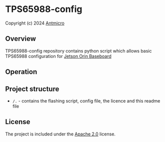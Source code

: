# TPS65988-config

Copyright (c) 2024 [Antmicro](https://www.antmicro.com)


## Overview

TPS65988-config repository contains python script which allows basic TPS65988 configuration for [Jetson Orin Baseboard](https://github.com/antmicro/jetson-orin-baseboard)

## Operation


## Project structure
* `/.` -  contains the flashing script, config file, the licence and this readme file

## License
The project is included under the [Apache 2.0](/LICENSE) license.
